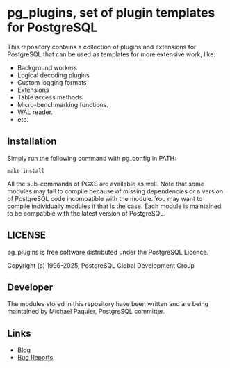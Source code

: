pg_plugins, set of plugin templates for PostgreSQL
==================================================

This repository contains a collection of plugins and extensions for
PostgreSQL that can be used as templates for more extensive work, like:

- Background workers
- Logical decoding plugins
- Custom logging formats
- Extensions
- Table access methods
- Micro-benchmarking functions.
- WAL reader.
- etc.

Installation
------------

Simply run the following command with pg_config in PATH:

    make install

All the sub-commands of PGXS are available as well.  Note that some modules
may fail to compile because of missing dependencies or a version of
PostgreSQL code incompatible with the module.  You may want to compile
individually modules if that is the case.  Each module is maintained to be
compatible with the latest version of PostgreSQL.

LICENSE
-------

pg_plugins is free software distributed under the PostgreSQL Licence.

Copyright (c) 1996-2025, PostgreSQL Global Development Group

Developer
---------

The modules stored in this repository have been written and are being
maintained by Michael Paquier, PostgreSQL committer.

Links
-----

- [Blog](http://paquier.xyz)
- [Bug Reports](https://github.com/michaelpq/pg_plugins/).
